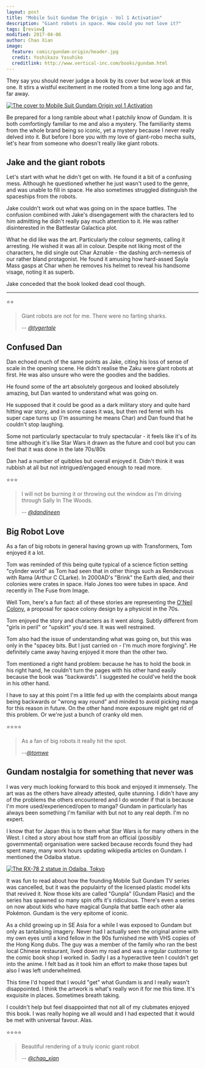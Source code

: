 ```yaml
---
layout: post
title: "Mobile Suit Gundam The Origin - Vol 1 Activation"
description: "Giant robots in space. How could you not love it?"
tags: [review]
modified: 2017-04-06
author: Chao Xian
image:
  feature: comic/gundam-origin/header.jpg
  credit: Yoshikazu Yasuhiko
  creditlink: http://www.vertical-inc.com/books/gundam.html
---
```


They say you should never judge a book by its cover but wow look at this one. It stirs a wistful excitement in me rooted from a time long ago and far, far away.

[![The cover to Mobile Suit Gundam Origin vol 1 Activation]({{site.url}}/images/comic/gundam-origin/cover.jpg)]({{site.url}}/images/comic/gundam-origin/cover.jpg)

Be prepared for a long ramble about what I patchily know of Gundam. It is both comfortingly familiar to me and also a mystery. The familiarity stems from the whole brand being so iconic, yet a mystery because I never really delved into it. But before I bore you with my love of giant-robo mecha suits, let's hear from someone who doesn't really like giant robots.

## Jake and the giant robots

Let's start with what he didn't get on with. He found it a bit of a confusing mess. Although he questioned whether he just wasn't used to the genre, and was unable to fill in space. He also sometimes struggled distinguish the spaceships from the robots.

Jake couldn't work out what was going on in the space battles. The confusion combined with Jake's disengagement with the characters led to him admitting he didn't really pay much attention to it. He was rather disinterested in the Battlestar Galactica plot.

What he did like was the art. Particularly the colour segments, calling it arresting. He wished it was all in colour. Despite not liking most of the characters, he did single out Char Aznable - the dashing arch-nemesis of our rather bland protagonist. He found it amusing how hard-assed Sayla Mass gasps at Char when he removes his helmet to reveal his handsome visage, noting it as superb.

Jake conceded that the book looked dead cool though.

---

:star::star:

> Giant robots are not for me. There were no farting sharks.
>
> -- <cite>[@tygertale](https://twitter.com/tygertale)</cite>


## Confused Dan

Dan echoed much of the same points as Jake, citing his loss of sense of scale in the opening scene. He didn't realise the Zaku were giant robots at first. He was also unsure who were the goodies and the baddies.

He found some of the art absolutely gorgeous and looked absolutely amazing, but Dan wanted to understand what was going on.

He supposed that it could be good as a dark military story and quite hard hitting war story, and in some cases it was, but then red ferret with his super cape turns up (I'm assuming he means Char) and Dan found that he couldn't stop laughing.

Some not particularly spectacular to truly spectacular - it feels like it's of its time although it's like Star Wars it drawn as the future and cool but you can feel that it was done in the late 70s/80s

Dan had a number of quibbles but overall enjoyed it. Didn't think it was rubbish at all but not intrigued/engaged enough to read more.

:star::star::star:

> I will not be burning it or throwing out the window as I'm driving through Sally In The Woods.
>
> -- <cite>[@dandineen](https://twitter.com/dandineen)</cite>

## Big Robot Love

As a fan of big robots in general having grown up with Transformers, Tom enjoyed it a lot.

Tom was reminded of this being quite typical of a science fiction setting "cylinder world" as Tom had seen that in other things such as Rendezvous with Rama (Arthur C CLarke). In 2000AD's "Brink" the Earth died, and their colonies were crates in space. Halo Jones too were tubes in space. And recently in The Fuse from Image.

Well Tom, here's a fun fact: all of these stories are representing the [O'Neil Colony](https://en.wikipedia.org/wiki/O'Neill_cylinder), a proposal for space colony design by a physicist in the 70s.

Tom enjoyed the story and characters as it went along. Subtly different from "girls in peril" or "upskirt" you'd see. It was well restrained.

Tom also had the issue of understanding what was going on, but this was only in the "spacey bits. But I just carried on - I'm much more forgiving". He definitely came away having enjoyed it more than the other two.

Tom mentioned a right hand problem: because he has to hold the book in his right hand, he couldn't turn the pages with his other hand easily because the book was "backwards". I suggested he could've held the book in his other hand.

I have to say at this point I'm a little fed up with the complaints about manga being backwards or "wrong way round" and minded to avoid picking manga for this reason in future. On the other hand more exposure might get rid of this problem. Or we're just a bunch of cranky old men.

:star::star::star::star:

> As a fan of big robots it really hit the spot.
>
> --<cite>[@tomwe](https://twitter.com/tomwe)</cite>

## Gundam nostalgia for something that never was

I was very much looking forward to this book and enjoyed it immensely. The art was as the others have already attested, quite stunning. I didn't have any of the problems the others encountered and I do wonder if that is because I'm more used/experienced/open to manga? Gundam in particularly has always been something I'm familiar with but not to any real depth. I'm no expert.

I know that for Japan this is to them what Star Wars is for many others in the West. I cited a story about how staff from an official (possibly governmental) organisation were sacked because records found they had spent many, many work hours updating wikipedia articles on Gundam. I mentioned the Odaiba statue.

[![The RX-78 2 statue in Odaiba, Tokyo]({{site.url}}/images/comic/gundam-origin/odaiba.jpg)]({{site.url}}/images/comic/gundam-origin/odaiba.jpg)

It was fun to read about how the founding Mobile Suit Gundam TV series was cancelled, but it was the populairty of the licensed plastic model kits that revived it. Now those kits are called "Gunpla" (Gundam Plasic) and the series has spawned so many spin offs it's ridiculous. There's even a series on now about kids who have magical Gunpla that battle each other ala Pokémon. Gundam is the very epitome of iconic.

As a child growing up in SE Asia for a while I was exposed to Gundam but only as tantalising imagery. Never had I actually seen the original anime with my own eyes until a kind fellow in the 90s furnished me with VHS copies of the Hong Kong dubs. The guy was a member of the family who ran the best local Chinese restaurant, lived down my road and was a regular customer to the comic book shop I worked in. Sadly I as a hyperactive teen I couldn't get into the anime. I felt bad as it took him an effort to make those tapes but also I was left underwhelmed.

This time I'd hoped that I would "get" what Gundam is and I really wasn't disappointed. I think the artwork is what's really won it for me this time. It's exquisite in places. Sometimes breath taking.

I couldn't help but feel disappointed that not all of my clubmates enjoyed this book. I was really hoping we all would and I had expected that it would be met with universal favour. Alas.

:star::star::star::star:

> Beautiful rendering of a truly iconic giant robot
>
> -- <cite>[@chao_xian](https://twitter.com/chao_xian)</cite>
